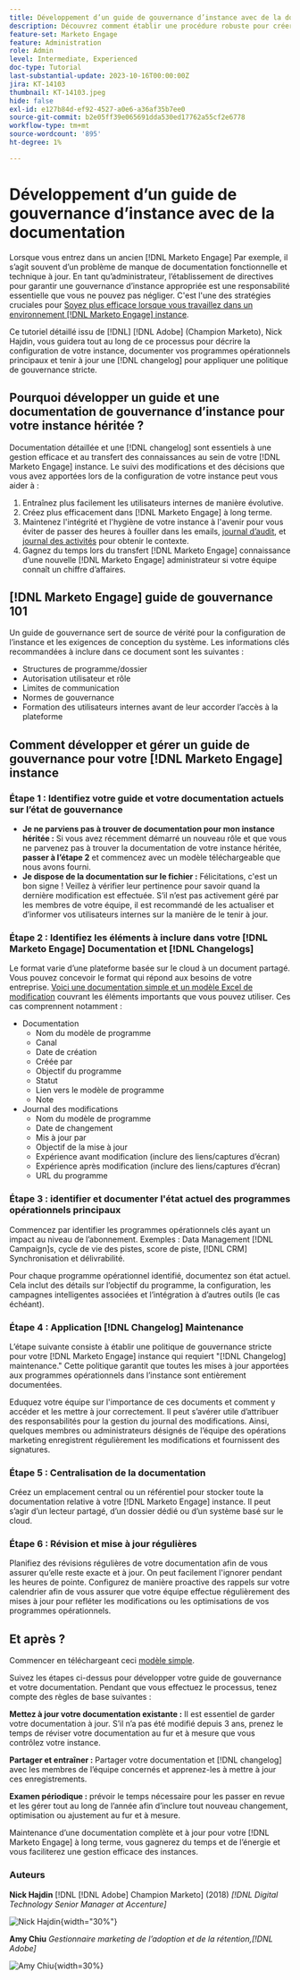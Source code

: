 ```yaml
---
title: Développement d’un guide de gouvernance d’instance avec de la documentation
description: Découvrez comment établir une procédure robuste pour créer et gérer de la documentation et des modifications pour votre [!DNL Marketo Engage] instance. Cela permet non seulement de gagner du temps pour le partage des connaissances de votre équipe, mais également d’améliorer la santé et l’efficacité de votre instance.
feature-set: Marketo Engage
feature: Administration
role: Admin
level: Intermediate, Experienced
doc-type: Tutorial
last-substantial-update: 2023-10-16T00:00:00Z
jira: KT-14103
thumbnail: KT-14103.jpeg
hide: false
exl-id: e127b84d-ef92-4527-a0e6-a36af35b7ee0
source-git-commit: b2e05ff39e065691dda530ed17762a55cf2e6778
workflow-type: tm+mt
source-wordcount: '895'
ht-degree: 1%

---
```


# Développement d’un guide de gouvernance d’instance avec de la documentation

Lorsque vous entrez dans un ancien [!DNL Marketo Engage] Par exemple, il s’agit souvent d’un problème de manque de documentation fonctionnelle et technique à jour. En tant qu’administrateur, l’établissement de directives pour garantir une gouvernance d’instance appropriée est une responsabilité essentielle que vous ne pouvez pas négliger. C&#39;est l&#39;une des stratégies cruciales pour [Soyez plus efficace lorsque vous travaillez dans un environnement [!DNL Marketo Engage] instance](https://nation.marketo.com/t5/champion-program-blogs/3-tips-to-increase-your-efficiency-in-an-inherited-instance/ba-p/247582).

Ce tutoriel détaillé issu de [!DNL] [!DNL Adobe] (Champion Marketo), Nick Hajdin, vous guidera tout au long de ce processus pour décrire la configuration de votre instance, documenter vos programmes opérationnels principaux et tenir à jour une [!DNL changelog] pour appliquer une politique de gouvernance stricte.

## Pourquoi développer un guide et une documentation de gouvernance d’instance pour votre instance héritée ?

Documentation détaillée et une [!DNL changelog] sont essentiels à une gestion efficace et au transfert des connaissances au sein de votre [!DNL Marketo Engage] instance. Le suivi des modifications et des décisions que vous avez apportées lors de la configuration de votre instance peut vous aider à :

1. Entraînez plus facilement les utilisateurs internes de manière évolutive.
2. Créez plus efficacement dans [!DNL Marketo Engage] à long terme.
3. Maintenez l&#39;intégrité et l&#39;hygiène de votre instance à l&#39;avenir pour vous éviter de passer des heures à fouiller dans les emails, [journal d’audit](https://experienceleague.adobe.com/docs/marketo/using/product-docs/administration/audit-trail/audit-trail-overview.html), et [journal des activités](https://experienceleague.adobe.com/docs/marketo/using/product-docs/core-marketo-concepts/smart-lists-and-static-lists/managing-people-in-smart-lists/locate-the-activity-log-for-a-person.html) pour obtenir le contexte.
4. Gagnez du temps lors du transfert [!DNL Marketo Engage] connaissance d’une nouvelle [!DNL Marketo Engage] administrateur si votre équipe connaît un chiffre d’affaires.

## [!DNL Marketo Engage] guide de gouvernance 101

Un guide de gouvernance sert de source de vérité pour la configuration de l’instance et les exigences de conception du système. Les informations clés recommandées à inclure dans ce document sont les suivantes :

* Structures de programme/dossier
* Autorisation utilisateur et rôle
* Limites de communication
* Normes de gouvernance
* Formation des utilisateurs internes avant de leur accorder l’accès à la plateforme

## Comment développer et gérer un guide de gouvernance pour votre [!DNL Marketo Engage] instance

### Étape 1 : Identifiez votre guide et votre documentation actuels sur l’état de gouvernance

* **Je ne parviens pas à trouver de documentation pour mon instance héritée :** Si vous avez récemment démarré un nouveau rôle et que vous ne parvenez pas à trouver la documentation de votre instance héritée, **passer à l’étape 2** et commencez avec un modèle téléchargeable que nous avons fourni.
* **Je dispose de la documentation sur le fichier :** Félicitations, c&#39;est un bon signe ! Veillez à vérifier leur pertinence pour savoir quand la dernière modification est effectuée. S’il n’est pas activement géré par les membres de votre équipe, il est recommandé de les actualiser et d’informer vos utilisateurs internes sur la manière de le tenir à jour.

### Étape 2 : Identifiez les éléments à inclure dans votre [!DNL Marketo Engage] Documentation et [!DNL Changelogs]

Le format varie d’une plateforme basée sur le cloud à un document partagé. Vous pouvez concevoir le format qui répond aux besoins de votre entreprise. [Voici une documentation simple et un modèle Excel de modification](/help/marketo-tutorial-inherited-instance/_assets/downloads/Adobe_Marketo_Engage_Inherited_Instance_Documentation-Changlog.xlsx) couvrant les éléments importants que vous pouvez utiliser. Ces cas comprennent notamment :

* Documentation
   * Nom du modèle de programme
   * Canal
   * Date de création
   * Créée par
   * Objectif du programme
   * Statut
   * Lien vers le modèle de programme
   * Note
* Journal des modifications
   * Nom du modèle de programme
   * Date de changement
   * Mis à jour par
   * Objectif de la mise à jour
   * Expérience avant modification (inclure des liens/captures d’écran)
   * Expérience après modification (inclure des liens/captures d’écran)
   * URL du programme

### Étape 3 : identifier et documenter l&#39;état actuel des programmes opérationnels principaux

Commencez par identifier les programmes opérationnels clés ayant un impact au niveau de l’abonnement. Exemples : Data Management [!DNL Campaign]s, cycle de vie des pistes, score de piste, [!DNL CRM] Synchronisation et délivrabilité.

Pour chaque programme opérationnel identifié, documentez son état actuel. Cela inclut des détails sur l’objectif du programme, la configuration, les campagnes intelligentes associées et l’intégration à d’autres outils (le cas échéant).

### Étape 4 : Application [!DNL Changelog] Maintenance

L’étape suivante consiste à établir une politique de gouvernance stricte pour votre [!DNL Marketo Engage] instance qui requiert &quot;[!DNL Changelog] maintenance.&quot; Cette politique garantit que toutes les mises à jour apportées aux programmes opérationnels dans l’instance sont entièrement documentées.

Eduquez votre équipe sur l&#39;importance de ces documents et comment y accéder et les mettre à jour correctement. Il peut s’avérer utile d’attribuer des responsabilités pour la gestion du journal des modifications. Ainsi, quelques membres ou administrateurs désignés de l’équipe des opérations marketing enregistrent régulièrement les modifications et fournissent des signatures.

### Étape 5 : Centralisation de la documentation

Créez un emplacement central ou un référentiel pour stocker toute la documentation relative à votre [!DNL Marketo Engage] instance. Il peut s’agir d’un lecteur partagé, d’un dossier dédié ou d’un système basé sur le cloud.

### Étape 6 : Révision et mise à jour régulières

Planifiez des révisions régulières de votre documentation afin de vous assurer qu’elle reste exacte et à jour. On peut facilement l&#39;ignorer pendant les heures de pointe. Configurez de manière proactive des rappels sur votre calendrier afin de vous assurer que votre équipe effectue régulièrement des mises à jour pour refléter les modifications ou les optimisations de vos programmes opérationnels.

## Et après ?

Commencer en téléchargeant ceci [modèle simple](/help/marketo-tutorial-inherited-instance/_assets/downloads/Adobe_Marketo_Engage_Inherited_Instance_Documentation-Changlog.xlsx).

Suivez les étapes ci-dessus pour développer votre guide de gouvernance et votre documentation. Pendant que vous effectuez le processus, tenez compte des règles de base suivantes :

**Mettez à jour votre documentation existante :**
Il est essentiel de garder votre documentation à jour. S’il n’a pas été modifié depuis 3 ans, prenez le temps de réviser votre documentation au fur et à mesure que vous contrôlez votre instance.

**Partager et entraîner :**
Partager votre documentation et [!DNL changelog] avec les membres de l’équipe concernés et apprenez-les à mettre à jour ces enregistrements.

**Examen périodique :** prévoir le temps nécessaire pour les passer en revue et les gérer tout au long de l’année afin d’inclure tout nouveau changement, optimisation ou ajustement au fur et à mesure.

Maintenance d’une documentation complète et à jour pour votre [!DNL Marketo Engage] à long terme, vous gagnerez du temps et de l’énergie et vous faciliterez une gestion efficace des instances.

### Auteurs

**Nick Hajdin**
[!DNL [!DNL Adobe] Champion Marketo] (2018)
*[!DNL Digital Technology Senior Manager at Accenture]*

![Nick Hajdin](/help/marketo-tutorial-inherited-instance/_assets/authors/Customer_Author_Nicholas_Hajdin.png){width="30%"}

**Amy Chiu**
*Gestionnaire marketing de l’adoption et de la rétention,[!DNL Adobe]*

![Amy Chiu](/help/marketo-tutorial-inherited-instance/_assets/authors/Adobe_Author_Amy_Chiu.png){width=30%}
